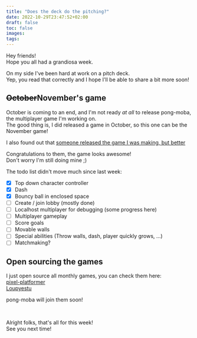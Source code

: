 ```yaml
---
title: "Does the deck do the pitching?"
date: 2022-10-29T23:47:52+02:00
draft: false
toc: false
images:
tags:
---
```


Hey friends!  
Hope you all had a grandiosa week.  

On my side I've been hard at work on a pitch deck.  
Yep, you read that correctly and I hope I'll be able to share a bit more soon!  


## ~~October~~November's game
October is coming to an end, and I'm not ready _at all_ to release pong-moba, the multiplayer game I'm working on.  
The good thing is, I did released a game in October, so this one can be the November game!  

I also found out that [someone released the game I was making, but better](https://www.reddit.com/r/IndieGaming/comments/ygllty/my_first_local_multiplayer_game_dashpong_is_now/)  

Congratulations to them, the game looks awesome!  
Don't worry I'm still doing mine ;)   

The todo list didn't move much since last week:
- [X] Top down character controller
- [X] Dash
- [X] Bouncy ball in enclosed space
- [ ] Create / join lobby (mostly done)
- [ ] Localhost multiplayer for debugging (some progress here)
- [ ] Multiplayer gameplay
- [ ] Score goals
- [ ] Movable walls
- [ ] Special abilities (Throw walls, dash, player quickly grows, ...)
- [ ] Matchmaking?

## Open sourcing the games
I just open source all monthly games, you can check them here:  
[pixel-platformer](https://gitlab.com/thibaudio/pixel_platformer)  
[Loupyestu](https://gitlab.com/thibaudio/loupyestu)

pong-moba will join them soon!  

&nbsp;  

Alright folks, that's all for this week!  
See you next time! 